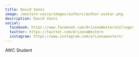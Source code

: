 ```yaml
---
title: David Vanni
image: /western-voice/images/authors/author-avatar.png
description: David Vanni
social:
  facebook: https://www.facebook.com/ArizonaWesternCollege/
  twitter: https://twitter.com/ArizonaWestern
  instagram: https://www.instagram.com/arizonawestern/
---
```


AWC Student